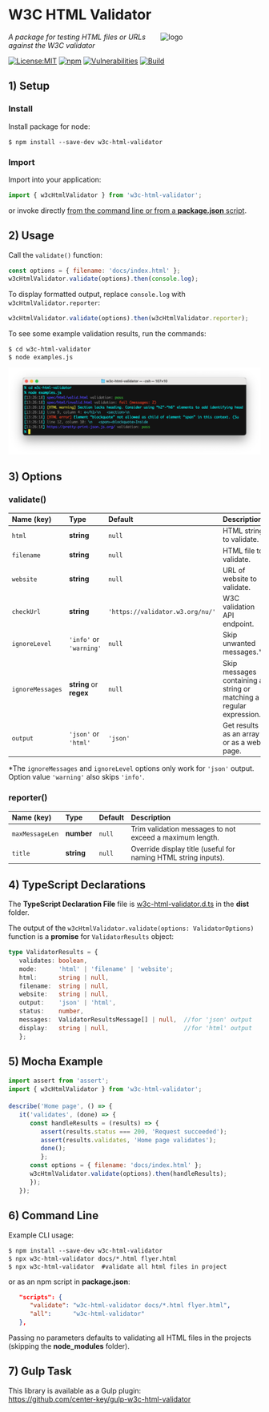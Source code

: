 # W3C HTML Validator
<img src=https://centerkey.com/graphics/center-key-logo.svg align=right width=200 alt=logo>

_A package for testing HTML files or URLs against the W3C validator_

[![License:MIT](https://img.shields.io/badge/License-MIT-blue.svg)](https://github.com/center-key/w3c-html-validator/blob/main/LICENSE.txt)
[![npm](https://img.shields.io/npm/v/w3c-html-validator.svg)](https://www.npmjs.com/package/w3c-html-validator)
[![Vulnerabilities](https://snyk.io/test/github/center-key/w3c-html-validator/badge.svg)](https://snyk.io/test/github/center-key/w3c-html-validator)
[![Build](https://github.com/center-key/w3c-html-validator/workflows/build/badge.svg)](https://github.com/center-key/w3c-html-validator/actions?query=workflow%3Abuild)

## 1) Setup

### Install
Install package for node:
```shell
$ npm install --save-dev w3c-html-validator
```

### Import
Import into your application:
```javascript
import { w3cHtmlValidator } from 'w3c-html-validator';
```
or invoke directly [from the command line or from a **package.json** script](#6-command-line).

## 2) Usage
Call the `validate()` function:
```javascript
const options = { filename: 'docs/index.html' };
w3cHtmlValidator.validate(options).then(console.log);
```
To display formatted output, replace `console.log` with `w3cHtmlValidator.reporter`:
```javascript
w3cHtmlValidator.validate(options).then(w3cHtmlValidator.reporter);
```
To see some example validation results, run the commands:
```shell
$ cd w3c-html-validator
$ node examples.js
```
<img src=https://raw.githubusercontent.com/center-key/w3c-html-validator/main/examples.png
width=800 alt=screenshot>

## 3) Options
### validate()
| Name (key)       | Type                    | Default                          | Description                                                          |
| :--------------- | :---------------------- | :------------------------------- | :------------------------------------------------------------------- |
| `html`           | **string**              | `null`                           | HTML string to validate.                                             |
| `filename`       | **string**              | `null`                           | HTML file to validate.                                               |
| `website`        | **string**              | `null`                           | URL of website to validate.                                          |
| `checkUrl`       | **string**              | `'https://validator.w3.org/nu/'` | W3C validation API endpoint.                                         |
| `ignoreLevel`    | `'info'` or `'warning'` | `null`                           | Skip unwanted messages.*                                             |
| `ignoreMessages` | **string** or **regex** | `null`                           | Skip messages containing a string or matching a regular expression.* |
| `output`         | `'json'` or `'html'`    | `'json'`                         | Get results as an array or as a web page.                            |

*The `ignoreMessages` and `ignoreLevel` options only work for `'json'` output.&nbsp;
Option value `'warning'` also skips `'info'`.

### reporter()
| Name (key)      | Type       | Default | Description                                                    |
| :-------------- | :--------- | :------ | :------------------------------------------------------------- |
| `maxMessageLen` | **number** | `null`  | Trim validation messages to not exceed a maximum length.       |
| `title`         | **string** | `null`  | Override display title (useful for naming HTML string inputs). |

## 4) TypeScript Declarations
The **TypeScript Declaration File** file is [w3c-html-validator.d.ts](dist/w3c-html-validator.d.ts)
in the **dist** folder.

The output of the `w3cHtmlValidator.validate(options: ValidatorOptions)` function is a **promise**
for `ValidatorResults` object:
```typescript
type ValidatorResults = {
   validates: boolean,
   mode:      'html' | 'filename' | 'website';
   html:      string | null,
   filename:  string | null,
   website:   string | null,
   output:    'json' | 'html',
   status:    number,
   messages:  ValidatorResultsMessage[] | null,  //for 'json' output
   display:   string | null,                     //for 'html' output
   };
```

## 5) Mocha Example
```javascript
import assert from 'assert';
import { w3cHtmlValidator } from 'w3c-html-validator';

describe('Home page', () => {
   it('validates', (done) => {
      const handleResults = (results) => {
         assert(results.status === 200, 'Request succeeded');
         assert(results.validates, 'Home page validates');
         done();
         };
      const options = { filename: 'docs/index.html' };
      w3cHtmlValidator.validate(options).then(handleResults);
      });
   });
```

## 6) Command Line
Example CLI usage:
```shell
$ npm install --save-dev w3c-html-validator
$ npx w3c-html-validator docs/*.html flyer.html
$ npx w3c-html-validator  #validate all html files in project
```
or as an npm script in **package.json**:
```json
   "scripts": {
      "validate": "w3c-html-validator docs/*.html flyer.html",
      "all":      "w3c-html-validator"
   },
```
Passing no parameters defaults to validating all HTML files in the projects (skipping the
**node_modules** folder).

## 7) Gulp Task
This library is available as a Gulp plugin:<br>
https://github.com/center-key/gulp-w3c-html-validator
